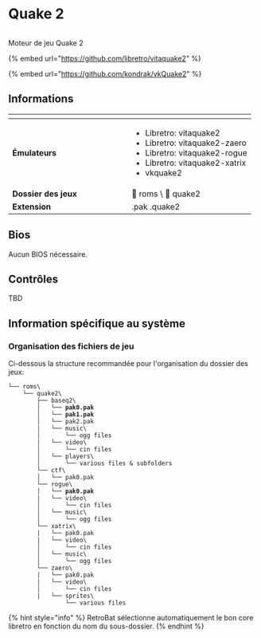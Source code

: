 # Quake 2



<div align="left"><figure><img src="https://raw.githubusercontent.com/fabricecaruso/es-theme-carbon/55ff14aa79c95ecc70133072e6ac19fed3555b56/art/logos/vitaquake2.svg" alt=""><figcaption></figcaption></figure></div>

Moteur de jeu Quake 2

{% embed url="https://github.com/libretro/vitaquake2" %}

{% embed url="https://github.com/kondrak/vkQuake2" %}

## Informations

<table data-header-hidden><thead><tr><th width="224"></th><th></th></tr></thead><tbody><tr><td><strong>Émulateurs</strong></td><td><ul><li>Libretro: vitaquake2</li><li>Libretro: vitaquake2-zaero</li><li>Libretro: vitaquake2-rogue</li><li>Libretro: vitaquake2-xatrix</li><li>vkquake2</li></ul></td></tr><tr><td><strong>Dossier des jeux</strong></td><td><span data-gb-custom-inline data-tag="emoji" data-code="1f4c2">📂</span> roms \ <span data-gb-custom-inline data-tag="emoji" data-code="1f4c2">📂</span> quake2</td></tr><tr><td><strong>Extension</strong></td><td>.pak .quake2</td></tr></tbody></table>

## Bios

Aucun BIOS nécessaire.

## Contrôles

TBD

## Information spécifique au système

### Organisation des fichiers de jeu

Ci-dessous la structure recommandée pour l'organisation du dossier des jeux:

<pre><code>└── roms\
    └── quake2\
        ├── baseq2\
<strong>        │   └── pak0.pak
</strong><strong>        │   └── pak1.pak
</strong>        │   └── pak2.pak
        |   └── music\
        │       └── ogg files
        |   └── video\
        │       └── cin files
        │   └── players\
        │       └── various files &#x26; subfolders
        └── ctf\
        │   └── pak0.pak
        └── rogue\
<strong>        │   └── pak0.pak
</strong>        |   └── video\
        │       └── cin files
        │   └── music\
        │       └── ogg files
        └── xatrix\
        |   └── pak0.pak
        |   └── video\
        │       └── cin files
        │   └── music\
        │       └── ogg files
        └── zaero\
        |   └── pak0.pak
        |   └── video\
        │       └── cin files
        |   └── sprites\
                └── various files
</code></pre>

{% hint style="info" %}
RetroBat sélectionne automatiquement le bon core libretro en fonction du nom du sous-dossier.
{% endhint %}
